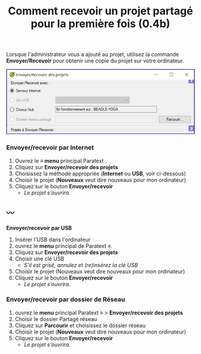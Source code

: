 ﻿---
title: Comment recevoir un projet partagé pour la première fois (0.4b)
---
Lorsque l'administrateur vous a ajouté au projet, utilisez la commande **Envoyer/Recevoir** pour obtenir une copie du projet sur votre ordinateur.

![](../../media/94038479491bb2cf0f3b19f9ae040013.png)

### Envoyer/recevoir par Internet

1.  Ouvrez le **≡ menu** principal Paratext .
1.  Cliquez sur **Envoyer/recevoir des projets**
1.  Choisissez la méthode appropriée (**Internet** ou **USB**, voir ci-dessous)
1.  Choisir le projet (**Nouveaux** veut dire nouveaux pour mon ordinateur)
1.  Cliquez sur le bouton **Envoyer/recevoir**
     -  *Le projet s’ouvrira*.

〰️
----

**Envoyer/recevoir par USB**

1.  Insérer l'USB dans l'ordinateur
1.  ouvrez le **menu** principal de Paratext **≡**.
1.  Cliquez sur **Envoyer/recevoir des projets**
1.  Choisir une clé USB
     -  *S’il est grisé, annulez et (re)insérez la clé USB*
1.  Choisir le projet (Nouveaux veut dire nouveaux pour mon ordinateur)
1.  Cliquez sur le bouton **Envoyer/recevoir**
     -  *Le projet s’ouvrira*.

### Envoyer/recevoir par dossier de Réseau

1.  ouvrez le **menu** principal Paratext **≡** \> **Envoyer/recevoir des projets**
1.  Choisir le dossier Partagé réseau
1.  Cliquez sur **Parcourir** et choisissez le dossier réseau
1.  Choisir le projet (**Nouveaux** veut dire nouveaux pour mon ordinateur)
1.  Cliquez sur le bouton **Envoyer/recevoir**
     -  *Le projet s’ouvrira*.

